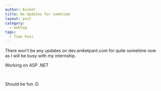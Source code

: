 ```yaml
---
author: Aniket
title: No Updates for sometime
layout: post
category:
  - weblog
tags:
  - Time Pass
---
```

There won’t be any updates on dev.aniketpant.com for quite sometime now as I will be busy with my internship.

Working on ASP .NET

 

Should be fun :D